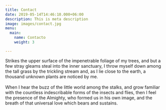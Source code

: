 ```yaml
---
title: Contact
date: 2019-05-14T14:46:10.000+06:00
description: This is meta description
image: images/contact.jpg
menu:
  main:
    name: Contacto
    weight: 3

---
```

Strikes the upper surface of the impenetrable foliage of my trees, and but a few stray gleams steal into the inner sanctuary, I throw myself down among the tall grass by the trickling stream and, as I lie close to the earth, a thousand unknown plants are noticed by me.<br><br>When I hear the buzz of the little world among the stalks, and grow familiar with the countless indescribable forms of the insects and flies, then I feel the presence of the Almighty, who formed us in his own image, and the breath of that universal love which bears and sustains.